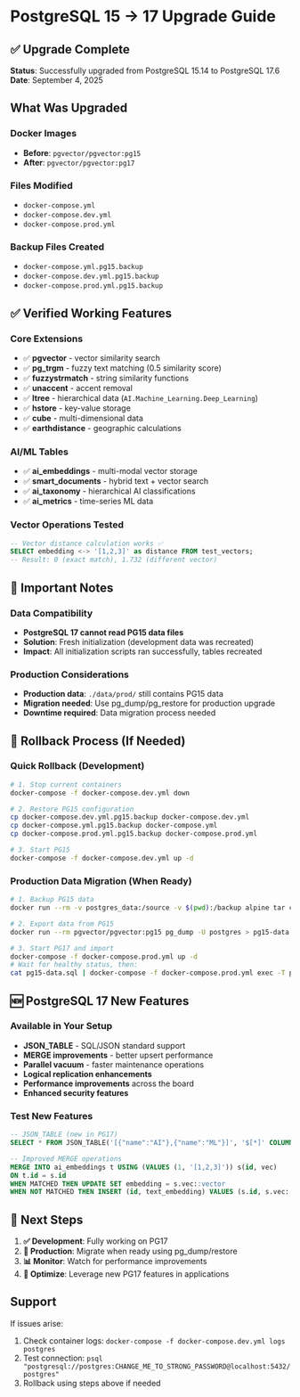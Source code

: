# PostgreSQL 15 → 17 Upgrade Guide

## ✅ Upgrade Complete

**Status**: Successfully upgraded from PostgreSQL 15.14 to PostgreSQL 17.6
**Date**: September 4, 2025

## What Was Upgraded

### Docker Images
- **Before**: `pgvector/pgvector:pg15`  
- **After**: `pgvector/pgvector:pg17`

### Files Modified
- `docker-compose.yml`
- `docker-compose.dev.yml`
- `docker-compose.prod.yml`

### Backup Files Created
- `docker-compose.yml.pg15.backup`
- `docker-compose.dev.yml.pg15.backup`  
- `docker-compose.prod.yml.pg15.backup`

## ✅ Verified Working Features

### Core Extensions
- ✅ **pgvector** - vector similarity search
- ✅ **pg_trgm** - fuzzy text matching (0.5 similarity score)
- ✅ **fuzzystrmatch** - string similarity functions
- ✅ **unaccent** - accent removal
- ✅ **ltree** - hierarchical data (`AI.Machine_Learning.Deep_Learning`)
- ✅ **hstore** - key-value storage
- ✅ **cube** - multi-dimensional data
- ✅ **earthdistance** - geographic calculations

### AI/ML Tables
- ✅ **ai_embeddings** - multi-modal vector storage
- ✅ **smart_documents** - hybrid text + vector search
- ✅ **ai_taxonomy** - hierarchical AI classifications
- ✅ **ai_metrics** - time-series ML data

### Vector Operations Tested
```sql
-- Vector distance calculation works ✅
SELECT embedding <-> '[1,2,3]' as distance FROM test_vectors;
-- Result: 0 (exact match), 1.732 (different vector)
```

## 🚨 Important Notes

### Data Compatibility
- **PostgreSQL 17 cannot read PG15 data files**
- **Solution**: Fresh initialization (development data was recreated)
- **Impact**: All initialization scripts ran successfully, tables recreated

### Production Considerations
- **Production data**: `./data/prod/` still contains PG15 data
- **Migration needed**: Use pg_dump/pg_restore for production upgrade
- **Downtime required**: Data migration process needed

## 🔄 Rollback Process (If Needed)

### Quick Rollback (Development)
```bash
# 1. Stop current containers
docker-compose -f docker-compose.dev.yml down

# 2. Restore PG15 configuration
cp docker-compose.dev.yml.pg15.backup docker-compose.dev.yml
cp docker-compose.yml.pg15.backup docker-compose.yml
cp docker-compose.prod.yml.pg15.backup docker-compose.prod.yml

# 3. Start PG15
docker-compose -f docker-compose.dev.yml up -d
```

### Production Data Migration (When Ready)
```bash
# 1. Backup PG15 data
docker run --rm -v postgres_data:/source -v $(pwd):/backup alpine tar czf /backup/pg15-backup.tar.gz /source

# 2. Export data from PG15
docker run --rm pgvector/pgvector:pg15 pg_dump -U postgres > pg15-data.sql

# 3. Start PG17 and import
docker-compose -f docker-compose.prod.yml up -d
# Wait for healthy status, then:
cat pg15-data.sql | docker-compose -f docker-compose.prod.yml exec -T postgres psql -U postgres
```

## 🆕 PostgreSQL 17 New Features

### Available in Your Setup
- **JSON_TABLE** - SQL/JSON standard support
- **MERGE improvements** - better upsert performance  
- **Parallel vacuum** - faster maintenance operations
- **Logical replication enhancements**
- **Performance improvements** across the board
- **Enhanced security features**

### Test New Features
```sql
-- JSON_TABLE (new in PG17)
SELECT * FROM JSON_TABLE('[{"name":"AI"},{"name":"ML"}]', '$[*]' COLUMNS (name TEXT PATH '$.name'));

-- Improved MERGE operations
MERGE INTO ai_embeddings t USING (VALUES (1, '[1,2,3]')) s(id, vec) 
ON t.id = s.id 
WHEN MATCHED THEN UPDATE SET embedding = s.vec::vector
WHEN NOT MATCHED THEN INSERT (id, text_embedding) VALUES (s.id, s.vec::vector);
```

## 🎯 Next Steps

1. **✅ Development**: Fully working on PG17
2. **🔄 Production**: Migrate when ready using pg_dump/restore
3. **📊 Monitor**: Watch for performance improvements
4. **🔧 Optimize**: Leverage new PG17 features in applications

## Support

If issues arise:
1. Check container logs: `docker-compose -f docker-compose.dev.yml logs postgres`
2. Test connection: `psql "postgresql://postgres:CHANGE_ME_TO_STRONG_PASSWORD@localhost:5432/postgres"`
3. Rollback using steps above if needed